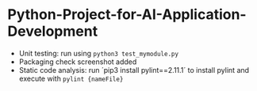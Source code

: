 # Python-Project-for-AI-Application-Development

- Unit testing: run using `python3 test_mymodule.py`
- Packaging check screenshot added
- Static code analysis: run ´pip3 install pylint==2.11.1´ to install pylint and execute with `pylint {nameFile}`
